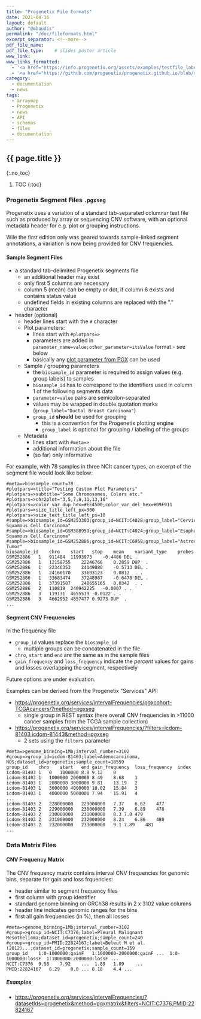 ```yaml
---
title: "Progenetix File Formats"
date: 2021-04-16
layout: default
author: "@mbaudis"
permalink: "/doc/fileformats.html"
excerpt_separator: <!--more-->
pdf_file_name:
pdf_file_type:    # slides poster article
www_link:
www_links_formatted:
  - '<a href="https://info.progenetix.org/assets/examples/testfile_labeled_groups.pgxseg" target="_blank">[Download <i>.pgxseg</i> testfile]</a>'
  - '<a href="https://github.com/progenetix/progenetix.github.io/blob/master/assets/examples/testfile_labeled_groups.pgxseg">[<i>.pgxseg</i> testfile on Github]</a>'
category:
  - documentation
  - news
tags:
  - arraymap
  - Progenetix
  - news
  - API
  - schemas
  - files
  - documentation
---
```


## {{ page.title }}
{:.no_toc}

1. TOC
{:toc}

### <a id="pgxseg">Progenetix Segment Files `.pgxseg`

Progenetix uses a variation of a standard tab-separated columnar text file such as produced by array or sequencing CNV software, with an optional metadata header for e.g. plot or grouping instructions.

Wile the first edition only was geared towards sample-linked segment annotations, a variation is now being provided for CNV frequencies.

<!--more-->

#### Sample Segment Files

* a standard tab-delimited Progenetix segments file
  - an additional header may exist
  - only first 5 columns are necessary
  - column 5 (mean) can be empty or dot, if column 6 exists and contains status value
  - undefined fields in existing columns are replaced with the "." character
* header (optional)
  - header lines start with the `#` character
  - Plot parameters:
    * lines start with `#plotpars=>`
    * parameters are added in `parameter_name=value;other_parameter=itsValue` format - see below
    * basically any [plot parameter from PGX](https://github.com/progenetix/PGX/blob/master/config/plotdefaults.yaml) can be used
  - Sample / grouping parameters
    * the `biosample_id` parameter is required to assign values (e.g. group labels) to samples
    * `biosample_id` has to correspond to the identifiers used in column 1 of the following segments data
    * `parameter=value` pairs are semicolon-separated
    * values may be wrapped in double quotation marks (`group_label="Ductal Breast Carcinoma"`)
    * `group_id` __should__ be used for grouping
      - this is a convention for the Progenetix plotting engine
      - `group_label` is optional for grouping / labeling of the groups
  - Metadata
    * lines start with `#meta=>`
    * additional information about the file
    * (so far) only informative

For example, with 78 samples in three NCIt cancer types, an excerpt of the segment file would look like below:

```
#meta=>biosample_count=78
#plotpars=>title="Testing Custom Plot Parameters"
#plotpars=>subtitle="Some Chromosomes, Colors etc."
#plotpars=>chr2plot="3,5,7,8,11,13,16"
#plotpars=>color_var_dup_hex=#EE4500;color_var_del_hex=#09F911
#plotpars=>size_title_left_px=300
#plotpars=>size_text_title_left_px=10
#sample=>biosample_id=GSM253303;group_id=NCIT:C4028;group_label="Cervical Squamous Cell Carcinoma"
#sample=>biosample_id=GSM388959;group_id=NCIT:C4024;group_label="Esophageal Squamous Cell Carcinoma"
#sample=>biosample_id=GSM252886;group_id=NCIT:C6958;group_label="Astrocytic Tumor"
biosample_id	chro	start	stop	mean	variant_type	probes
GSM252886	1	911484	11993973	-0.4486 DEL	.
GSM252886	1	12158755	22246766	0.2859 DUP	.
GSM252886	1	22346353	24149880	-0.5713 DEL	.
GSM252886	1	24160170	33603123	0.0812	. .
GSM252886	1	33683474	37248987	-0.6478 DEL	.
GSM252886	1	37391587	248655165	0.0342	. .
GSM252886	2	110819	240942225	-0.0007	. .
GSM252886	3	119131	4655519	-0.0122	. .
GSM252886	3	4662952	4857477	0.9273 DUP 	.
...
```

#### Segment CNV Frequencies

In the frequency file

* `group_id` values replace the `biosample_id`
  - multiple groups can be concatenated in the file
* `chro`,	`start` and	`end` are the same as in the sample files
* `gain_frequency` and `loss_frequency` indicate the *percent* values for gains and losses overlapping the segment, respectively

Future options are under evaluation.

Examples can be derived from the Progenetix "Services" API:

* https://progenetix.org/services/intervalFrequencies/pgxcohort-TCGAcancers/?method=pgxseg
  - single group in REST syntax (here overall CNV frequencies in >11000 cancer samples from the TCGA sample collection)
* https://progenetix.org/services/intervalFrequencies/?filters=icdom-81403,icdom-81443&method=pgxseg
  - 2 sets using the `filters` parameter

```
#meta=>genome_binning=1Mb;interval_number=3102
#group=>group_id=icdom-81403;label=Adenocarcinoma, NOS;dataset_id=progenetix;sample_count=18559
group_id	chro	start	end	gain_frequency	loss_frequency	index
icdom-81403	1	0	1000000	8.8	9.12	0
icdom-81403	1	1000000	2000000	8.49	8.68	1
icdom-81403	1	2000000	3000000	9.81	13.19	2
icdom-81403	1	3000000	4000000	10.02	15.84	3
icdom-81403	1	4000000	5000000	7.94	15.91	4
...
icdom-81403	2	228000000	229000000	7.37	6.62	477
icdom-81403	2	229000000	230000000	7.39	6.89	478
icdom-81403	2	230000000	231000000	8.3	7.0	479
icdom-81403	2	231000000	232000000	8.24	6.86	480
icdom-81403	2	232000000	233000000	9.1	7.89	481
...
```

### Data Matrix Files

#### CNV Frequency Matrix

The CNV frequency matrix contains interval CNV frequencies for genomic bins, separate for gain and loss frquencies:

* header similar to segment frequency files
* first column with group identifier
* standard genome binning on GRCh38 results in 2 x 3102 value columns
* header line indicates genomic ranges for the bins
* first all gain frequencies (in %), then all losses

```
#meta=>genome_binning=1Mb;interval_number=3102
#group=>group_id=NCIT:C7376;label=Pleural Malignant Mesothelioma;dataset_id=progenetix;sample_count=240
#group=>group_id=PMID:22824167;label=Beleut M et al. (2012)...;dataset_id=progenetix;sample_count=159
group_id	1:0-1000000:gainF	1:1000000-2000000:gainF	...  1:0-1000000:lossF	1:1000000-2000000:lossF	...
NCIT:C7376	9.58	7.92	...  1.89	1.89	...
PMID:22824167	6.29	0.0	... 8.18	4.4	...
```

##### Examples

* <https://progenetix.org/services/intervalFrequencies/?datasetIds=progenetix&method=pgxmatrix&filters=NCIT:C7376,PMID:22824167>
